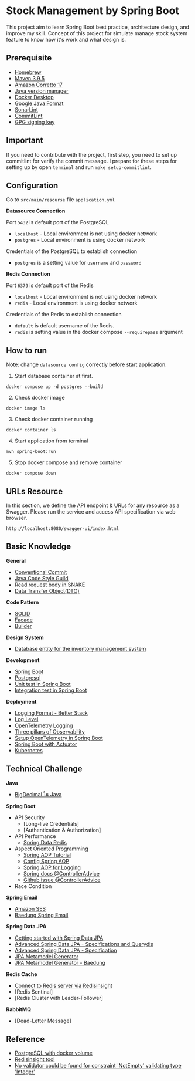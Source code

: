 # Stock Management by Spring Boot

This project aim to learn Spring Boot best practice, architecture design, and improve my skill. Concept of this project
for simulate manage stock system feature to know how it's work and what design is.

## Prerequisite

- [Homebrew](https://brew.sh/)
- [Maven 3.9.5](https://formulae.brew.sh/formula/maven#default)
- [Amazon Corretto 17](https://docs.aws.amazon.com/corretto/latest/corretto-17-ug/downloads-list.html)
- [Java version manager](https://www.jenv.be/)
- [Docker Desktop](https://www.docker.com/products/docker-desktop/)
- [Google Java Format](https://plugins.jetbrains.com/plugin/8527-google-java-format)
- [SonarLint](https://plugins.jetbrains.com/plugin/7973-sonarlint)
- [CommitLint](https://www.notion.so/Commitlint-on-local-ea1ec27b07b444f5b1b19d1b5506cbbd)
- [GPG signing key](https://www.notion.so/Commit-Signature-Verification-5eff1efc706340149c38ef93d3c58a0d)

## Important

If you need to contribute with the project, first step, you need to set up commitlint for verify the commit message.
I prepare for these steps for setting up by open `terminal` and run `make setup-commitlint`.</br>

## Configuration

Go to `src/main/resourse` file `application.yml`<br/>

**Datasource Connection**

Port `5432` is default port of the PostgreSQL

- `localhost` - Local environment is not using docker network
- `postgres` - Local environment is using docker network

Credentials of the PostgreSQL to establish connection

- `postgres` is a setting value for `username` and `password`

**Redis Connection**

Port `6379` is default port of the Redis

- `localhost` - Local environment is not using docker network
- `redis` - Local environment is using docker network

Credentials of the Redis to establish connection

- `default` is default username of the Redis.
- `redis` is setting value in the docker compose `--requirepass` argument

## How to run

Note: change `datasource config` correctly before start application.

1. Start database container at first.

```shell
docker compose up -d postgres --build
```

2. Check docker image

```shell
docker image ls
```

3. Check docker container running

```shell
docker container ls
```

4. Start application from terminal

```shell
mvn spring-boot:run
```

5. Stop docker compose and remove container

```shell
docker compose down
```

## URLs Resource

In this section, we define the API endpoint & URLs for any resource as a Swagger. Please run the service and access API
specification via web browser.

```shell
http://localhost:8080/swagger-ui/index.html
```

## Basic Knowledge

**General**

- [Conventional Commit](https://www.conventionalcommits.org/en/v1.0.0/)
- [Java Code Style Guild](https://www.cs.cornell.edu/courses/JavaAndDS/JavaStyle.html)
- [Read request body in SNAKE](https://stackoverflow.com/questions/70710979/how-to-auto-convert-camel-case-request-body-to-snake-case-protobuf-message-in-sp)
- [Data Transfer Object(DTO)](https://www.javaguides.net/2022/12/spring-boot-dto-example-tutorial.html)

**Code Pattern**

- [SOLID]()
- [Facade](https://refactoring.guru/design-patterns/facade/java/example)
- [Builder]()

**Design System**

- [Database entity for the inventory management system](https://vertabelo.com/blog/data-model-for-inventory-management-system/)

**Development**

- [Spring Boot](https://spring.io/projects/spring-boot)
- [Postgresql](https://www.postgresql.org/)
- [Unit test in Spring Boot]()
- [Integration test in Spring Boot]()

**Deployment**

- [Logging Format - Better Stack](https://betterstack.com/community/guides/logging/log-formatting/)
- [Log Level]()
- [OpenTelemetry Logging](https://opentelemetry.io/docs/specs/otel/logs/)
- [Three pillars of Observability](https://www.oreilly.com/library/view/distributed-systems-observability/9781492033431/ch04.html)
- [Setup OpenTelemetry in Spring Boot](https://www.notion.so/Setup-OpenTelemetry-in-Spring-Boot-f273e32194af44fda8e46a7fecea9b4e?pvs=4)
- [Spring Boot with Actuator]()
- [Kubernetes]()

## Technical Challenge

**Java**

- [BigDecimal ใน Java](https://medium.com/@mrtripop/ทำความรู้จักกับ-bigdecimalใน-java-กัน-a8fe3cd26640)

**Spring Boot**

- API Security
    - [Long-live Credentials]
    - [Authentication & Authorization]
- API Performance
    - [Spring Data Redis](https://docs.spring.io/spring-data/redis/reference/redis.html)
- Aspect Oriented Programming
    - [Spring AOP Tutorial](https://howtodoinjava.com/spring-aop-tutorial/)
    - [Config Spring AOP](https://www.digitalocean.com/community/tutorials/spring-aop-example-tutorial-aspect-advice-pointcut-joinpoint-annotations)
    - [Spring AOP for Logging](https://www.baeldung.com/spring-aspect-oriented-programming-logging)
    - [Spring docs @ControllerAdvice](https://docs.spring.io/spring-framework/reference/web/webflux/controller/ann-advice.html)
    - [Github issue @ControllerAdvice](https://github.com/spring-projects/spring-framework/issues/25070)
- Race Condition

**Spring Email**

- [Amazon SES](https://docs.aws.amazon.com/ses/latest/dg/creating-identities.html#just-verify-email-proc)
- [Baedung Spring Email](https://www.baeldung.com/spring-email)

**Spring Data JPA**

- [Getting started with Spring Data JPA](https://spring.io/blog/2011/02/10/getting-started-with-spring-data-jpa)
- [Advanced Spring Data JPA - Specifications and Querydls](https://spring.io/blog/2011/04/26/advanced-spring-data-jpa-specifications-and-querydsl)
- [Advanced Spring Data JPA - Specification](https://docs.spring.io/spring-data/jpa/reference/jpa/specifications.html)
- [JPA Metamodel Generator](https://docs.jboss.org/hibernate/jpamodelgen/1.0/reference/en-US/html_single/#whatisit)
- [JPA Metamodel Generator - Baedung](https://www.baeldung.com/hibernate-criteria-queries-metamodel)

**Redis Cache**

- [Connect to Redis server via Redisinsight](https://stackoverflow.com/questions/64295255/redisinsight-on-docker-and-redis-on-docker-could-not-connect-error-99-connecti)
- [Redis Sentinal]
- [Redis Cluster with Leader-Follower]

**RabbitMQ**

- [Dead-Letter Message]

## Reference

- [PostgreSQL with docker volume](https://www.docker.com/blog/how-to-use-the-postgres-docker-official-image/)
- [Redisinsight tool](https://hub.docker.com/r/redis/redisinsight)
- [No validator could be found for constraint 'NotEmpty' validating type 'Integer'](https://stackoverflow.com/a/56096275/22370509)




